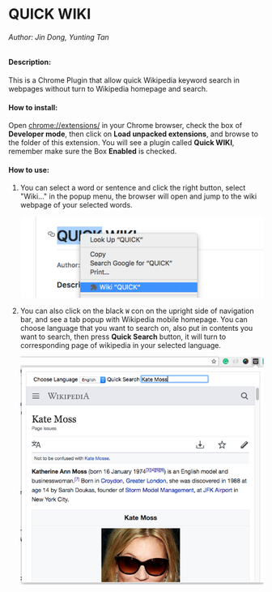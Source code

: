 # QUICK WIKI

###### Author: Jin Dong, Yunting Tan

#### Description:
This is a Chrome Plugin that allow quick Wikipedia keyword search in webpages without turn to Wikipedia homepage and search. 

#### How to install:
Open <chrome://extensions/> in your Chrome browser, check the box of **Developer mode**, then click on **Load unpacked extensions**, and browse to the folder of this extension. You will see a plugin called **Quick WIKI**, remember make sure the Box **Enabled** is checked.

#### How to use:

1. You can select a word or sentence and click the right button, select "Wiki..." in the popup menu, the browser will open and jump to the wiki webpage of your selected words.

    ![alt text](img/i.png " ")

2. You can also click on the black `W` con on the upright side of navigation bar, and see a tab popup with Wikipedia mobile homepage. You can choose language that you want to search on, also put in contents you want to search, then press **Quick Search** button, it will turn to corresponding page of wikipedia in your selected language.

      ![alt text](img/r.png " ")



